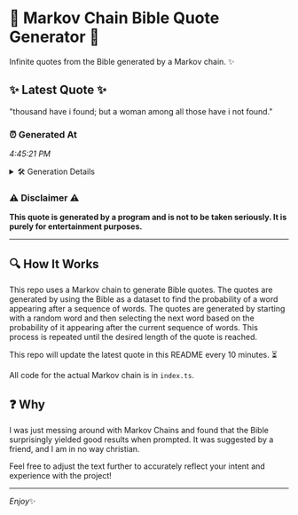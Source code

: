 # 📖 Markov Chain Bible Quote Generator 📖

Infinite quotes from the Bible generated by a Markov chain. ✨

## ✨ Latest Quote ✨
"thousand have i found; but a woman among all those have i not found."

### ⏰ Generated At
*4:45:21 PM*

<details>
    <summary>🛠️ Generation Details</summary>
    <p>
        <strong>🌱 Seed:</strong> thousand<br>
        <strong>🔄 Iterations:</strong> 13<br>
        <strong>📜 Context History:</strong><br>[ thousand ]: have<br>[ thousand, have ]: i<br>[ thousand, have, i ]: found;<br>[ thousand, have, i, found; ]: but<br>[ thousand, have, i, found;, but ]: a<br>[ thousand, have, i, found;, but, a ]: woman<br>[ have, i, found;, but, a, woman ]: among<br>[ i, found;, but, a, woman, among ]: all<br>[ found;, but, a, woman, among, all ]: those<br>[ but, a, woman, among, all, those ]: have<br>[ a, woman, among, all, those, have ]: i<br>[ woman, among, all, those, have, i ]: not<br>[ among, all, those, have, i, not ]: found.<br>
    </p>
</details>

### ⚠️ Disclaimer ⚠️
**This quote is generated by a program and is not to be taken seriously. It is purely for entertainment purposes.**

---

## 🔍 How It Works

This repo uses a Markov chain to generate Bible quotes. The quotes are generated by using the Bible as a dataset to find the probability of a word appearing after a sequence of words. The quotes are generated by starting with a random word and then selecting the next word based on the probability of it appearing after the current sequence of words. This process is repeated until the desired length of the quote is reached.

This repo will update the latest quote in this README every 10 minutes. ⏳

All code for the actual Markov chain is in `index.ts`.

## ❓ Why

I was just messing around with Markov Chains and found that the Bible surprisingly yielded good results when prompted. 
It was suggested by a friend, and I am in no way christian.

Feel free to adjust the text further to accurately reflect your intent and experience with the project!

---

*Enjoy*✨
